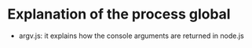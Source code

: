 Explanation of the process global
=================================

- argv.js: it explains how the console arguments are returned in node.js